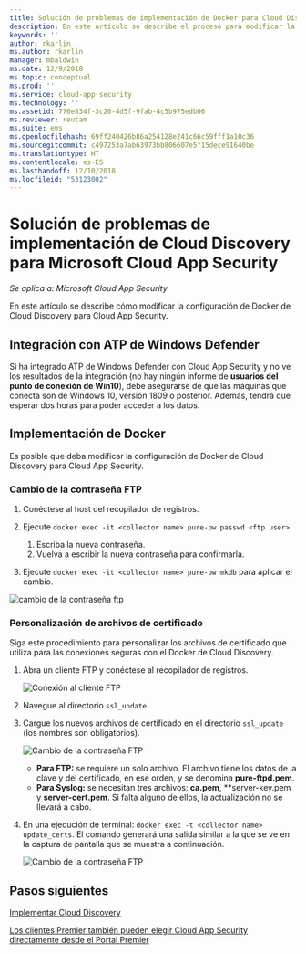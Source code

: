 ```yaml
---
title: Solución de problemas de implementación de Docker para Cloud Discovery | Microsoft Docs
description: En este artículo se describe el proceso para modificar la configuración de Docker de Cloud Discovery para Cloud App Security.
keywords: ''
author: rkarlin
ms.author: rkarlin
manager: mbaldwin
ms.date: 12/9/2018
ms.topic: conceptual
ms.prod: ''
ms.service: cloud-app-security
ms.technology: ''
ms.assetid: 776e834f-3c20-4d5f-9fab-4c5b975edb06
ms.reviewer: reutam
ms.suite: ems
ms.openlocfilehash: 69ff240426b86a254128e241c66c59fff1a10c36
ms.sourcegitcommit: c497253a7ab63973bb806607e5f15dece91640be
ms.translationtype: HT
ms.contentlocale: es-ES
ms.lasthandoff: 12/10/2018
ms.locfileid: "53123002"
---
```

# <a name="troubleshooting-the-microsoft-cloud-app-security-cloud-discovery-deployment"></a>Solución de problemas de implementación de Cloud Discovery para Microsoft Cloud App Security

*Se aplica a: Microsoft Cloud App Security*

En este artículo se describe cómo modificar la configuración de Docker de Cloud Discovery para Cloud App Security.

## <a name="windows-defender-atp-integration"></a>Integración con ATP de Windows Defender

Si ha integrado ATP de Windows Defender con Cloud App Security y no ve los resultados de la integración (no hay ningún informe de **usuarios del punto de conexión de Win10**), debe asegurarse de que las máquinas que conecta son de Windows 10, versión 1809 o posterior. Además, tendrá que esperar dos horas para poder acceder a los datos.

## <a name="docker-deployment"></a>Implementación de Docker

Es posible que deba modificar la configuración de Docker de Cloud Discovery para Cloud App Security. 

### <a name="changing-the-ftp-password"></a>Cambio de la contraseña FTP

1. Conéctese al host del recopilador de registros.

2. Ejecute `docker exec -it <collector name> pure-pw passwd <ftp user>`

    1. Escriba la nueva contraseña.
    2. Vuelva a escribir la nueva contraseña para confirmarla.
 
3. Ejecute `docker exec -it <collector name> pure-pw mkdb` para aplicar el cambio.

  ![cambio de la contraseña ftp](./media/ftp-connect.png)

### <a name="customize-certificate-files"></a>Personalización de archivos de certificado

Siga este procedimiento para personalizar los archivos de certificado que utiliza para las conexiones seguras con el Docker de Cloud Discovery.

1. Abra un cliente FTP y conéctese al recopilador de registros.

   ![Conexión al cliente FTP](./media/ftp-connect.png)

2. Navegue al directorio `ssl_update`.
3. Cargue los nuevos archivos de certificado en el directorio `ssl_update` (los nombres son obligatorios).

   ![Cambio de la contraseña FTP](./media/new-certs.png)

    - **Para FTP:** se requiere un solo archivo. El archivo tiene los datos de la clave y del certificado, en ese orden, y se denomina **pure-ftpd.pem**.
    - **Para Syslog:** se necesitan tres archivos: **ca.pem**, **server-key.pem y **server-cert.pem**. Si falta alguno de ellos, la actualización no se llevará a cabo.

4. En una ejecución de terminal: `docker exec -t <collector name> update_certs`. El comando generará una salida similar a la que se ve en la captura de pantalla que se muestra a continuación.

   ![Cambio de la contraseña FTP](./media/update-certs.png)

## <a name="next-steps"></a>Pasos siguientes

[Implementar Cloud Discovery](set-up-cloud-discovery.md)

[Los clientes Premier también pueden elegir Cloud App Security directamente desde el Portal Premier](https://premier.microsoft.com/)
